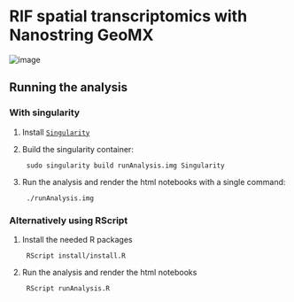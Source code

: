 # RIF spatial transcriptomics with Nanostring GeoMX
![image](https://github.com/user-attachments/assets/29c381a9-8f0a-4d41-9c35-5e6cc5aa64e9)



## Running the analysis
### With singularity

1. Install [`Singularity`](https://docs.sylabs.io/guides/3.8/user-guide/)

2. Build the singularity container:
    ```console
     sudo singularity build runAnalysis.img Singularity
    ```
3. Run the analysis and render the html notebooks with a single command:
    ```console
     ./runAnalysis.img
    ```

### Alternatively using RScript

1.	Install the needed R packages
    ```console
     RScript install/install.R
    ```
2.	Run the analysis and render the html notebooks
    ```console
     RScript runAnalysis.R
    ```

